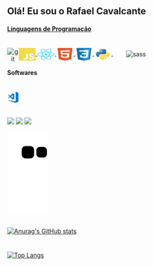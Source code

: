 ## Olá! Eu sou o Rafael Cavalcante 
 <div>
  <a href="https://github.com/RafaelCava">
</div>
 <h4>Linguagens de Programação</h4>
<div style="display: inline_block"><br>
  <img align="center" alt="Rafa-Js" height="30" width="40" src="https://raw.githubusercontent.com/devicons/devicon/master/icons/javascript/javascript-plain.svg">
  <img align="center" alt="Rafa-React" height="30" width="40" src="https://raw.githubusercontent.com/devicons/devicon/master/icons/react/react-original.svg">
  <img align="center" alt="Rafa-HTML" height="30" width="40" src="https://raw.githubusercontent.com/devicons/devicon/master/icons/html5/html5-original.svg">
  <img align="center" alt="Rafa-CSS" height="30" width="40" src="https://raw.githubusercontent.com/devicons/devicon/master/icons/css3/css3-original.svg">
  <img align="center" alt="Rafa-Python" height="30" width="40" src="https://raw.githubusercontent.com/devicons/devicon/master/icons/python/python-original.svg">
  <a align="center" href="https://git-scm.com/" target="_blank"> <img align="left" alt="git" width="26px" src="https://www.vectorlogo.zone/logos/git-scm/git-scm-icon.svg"/></a>
 <img align="center" alt="GitHub" width="26px" src="https://github.com/Aakarsh-B/trying-repos/blob/master/github.svg" />
 <img align="center" alt="sass" width="26px" src"https://img1.gratispng.com/20180815/ta/kisspng-sass-logo-cascading-style-sheets-scalable-vector-g-codzero-cms-blog-tool-publishing-platform-5b74aaa0a0f4b2.3928971215343725126593.jpg" />
</div>
 
 <h4>Softwares</h4>
 <div style="display: inline-block"><br>
  <img align="left" alt="Visual Studio Code" width="26px" src="https://raw.githubusercontent.com/github/explore/80688e429a7d4ef2fca1e82350fe8e3517d3494d/topics/visual-studio-code/visual-studio-code.png" />
  
 </div><br>
 <br>
<div style="display: inline-block"><br> 
  <a href="https://instagram.com/faeldabike" target="_blank"><img src="https://img.shields.io/badge/-Instagram-%23E4405F?style=for-the-badge&logo=instagram&logoColor=white" target="_blank"></a>
  <a href = "mailto: jogosmaneiros.rafael@gmail.com" target="_blank"><img src="https://img.shields.io/badge/-Gmail-%23333?style=for-the-badge&logo=gmail&logoColor=white" target="_blank"></a>
  <a href="https://www.linkedin.com/in/rafael-cavalcante-148a54143/" target="_blank"><img src="https://img.shields.io/badge/-LinkedIn-%230077B5?style=for-the-badge&logo=linkedin&logoColor=white" target="_blank"></a> 
 
  ![Snake animation](https://github.com/rafaballerini/rafaballerini/blob/output/github-contribution-grid-snake.svg)
 
</div>
 
 
 [![Anurag's GitHub stats](https://github-readme-stats.vercel.app/api?username=RafaelCava&show_icons=true&theme=synthwave)](https://github.com/anuraghazra/github-readme-stats)
 
#
 [![Top Langs](https://github-readme-stats.vercel.app/api/top-langs/?username=RafaelCava)](https://github.com/anuraghazra/github-readme-stats)
